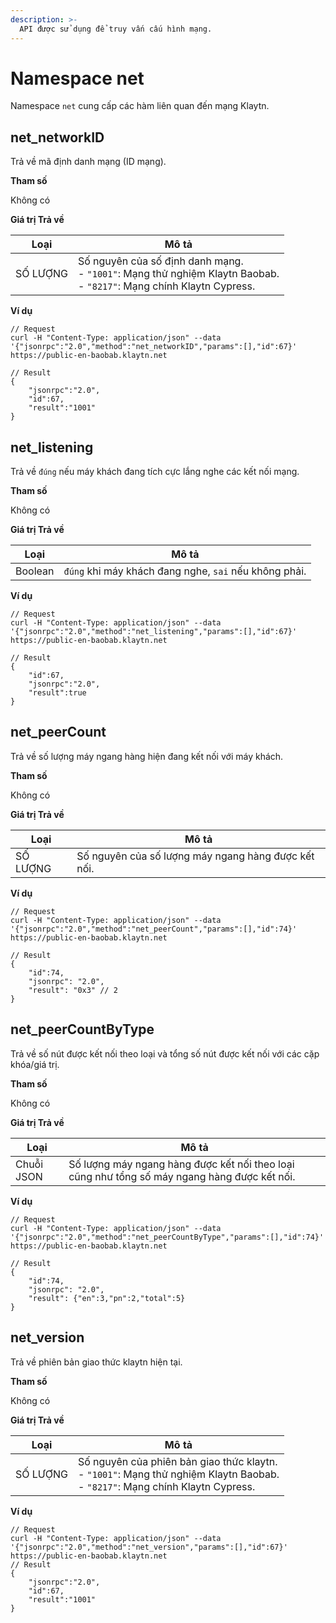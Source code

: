 ```yaml
---
description: >-
  API được sử dụng để truy vấn cấu hình mạng.
---
```


# Namespace net <a id="namespace-net"></a>

Namespace `net` cung cấp các hàm liên quan đến mạng Klaytn.


## net_networkID <a id="net_networkid"></a>

Trả về mã định danh mạng (ID mạng).

**Tham số**

Không có

**Giá trị Trả về**

| Loại    | Mô tả                                                                                                                                  |
| -------- | -------------------------------------------------------------------------------------------------------------------------------------- |
| SỐ LƯỢNG | Số nguyên của số định danh mạng.<br> - `"1001"`: Mạng thử nghiệm Klaytn Baobab.<br> - `"8217"`: Mạng chính Klaytn Cypress. |

**Ví dụ**

```shell
// Request
curl -H "Content-Type: application/json" --data '{"jsonrpc":"2.0","method":"net_networkID","params":[],"id":67}' https://public-en-baobab.klaytn.net

// Result
{
    "jsonrpc":"2.0",
    "id":67,
    "result":"1001"
}
```


## net_listening <a id="net_listening"></a>

Trả về `đúng` nếu máy khách đang tích cực lắng nghe các kết nối mạng.

**Tham số**

Không có

**Giá trị Trả về**

| Loại    | Mô tả                                                 |
| ------- | ----------------------------------------------------- |
| Boolean | `đúng` khi máy khách đang nghe, `sai` nếu không phải. |

**Ví dụ**

```shell
// Request
curl -H "Content-Type: application/json" --data '{"jsonrpc":"2.0","method":"net_listening","params":[],"id":67}' https://public-en-baobab.klaytn.net

// Result
{
    "id":67,
    "jsonrpc":"2.0",
    "result":true
}
```


## net_peerCount <a id="net_peercount"></a>

Trả về số lượng máy ngang hàng hiện đang kết nối với máy khách.

**Tham số**

Không có

**Giá trị Trả về**

| Loại    | Mô tả                                               |
| -------- | --------------------------------------------------- |
| SỐ LƯỢNG | Số nguyên của số lượng máy ngang hàng được kết nối. |

**Ví dụ**

```shell
// Request
curl -H "Content-Type: application/json" --data '{"jsonrpc":"2.0","method":"net_peerCount","params":[],"id":74}' https://public-en-baobab.klaytn.net

// Result
{
    "id":74,
    "jsonrpc": "2.0",
    "result": "0x3" // 2
}
```

## net_peerCountByType <a id="net_peercountbytype"></a>

Trả về số nút được kết nối theo loại và tổng số nút được kết nối với các cặp khóa/giá trị.

**Tham số**

Không có

**Giá trị Trả về**

| Loại      | Mô tả                                                                                        |
| ---------- | -------------------------------------------------------------------------------------------- |
| Chuỗi JSON | Số lượng máy ngang hàng được kết nối theo loại cũng như tổng số máy ngang hàng được kết nối. |

**Ví dụ**

```shell
// Request
curl -H "Content-Type: application/json" --data '{"jsonrpc":"2.0","method":"net_peerCountByType","params":[],"id":74}' https://public-en-baobab.klaytn.net

// Result
{
    "id":74,
    "jsonrpc": "2.0",
    "result": {"en":3,"pn":2,"total":5}
}
```

## net_version <a id="net_version"></a>

Trả về phiên bản giao thức klaytn hiện tại.

**Tham số**

Không có

**Giá trị Trả về**

| Loại    | Mô tả                                                                                                                                           |
| -------- | ----------------------------------------------------------------------------------------------------------------------------------------------- |
| SỐ LƯỢNG | Số nguyên của phiên bản giao thức klaytn.<br> - `"1001"`: Mạng thử nghiệm Klaytn Baobab.<br> - `"8217"`: Mạng chính Klaytn Cypress. |

**Ví dụ**

```shell
// Request
curl -H "Content-Type: application/json" --data '{"jsonrpc":"2.0","method":"net_version","params":[],"id":67}' https://public-en-baobab.klaytn.net
// Result
{
    "jsonrpc":"2.0",
    "id":67,
    "result":"1001"
}
```